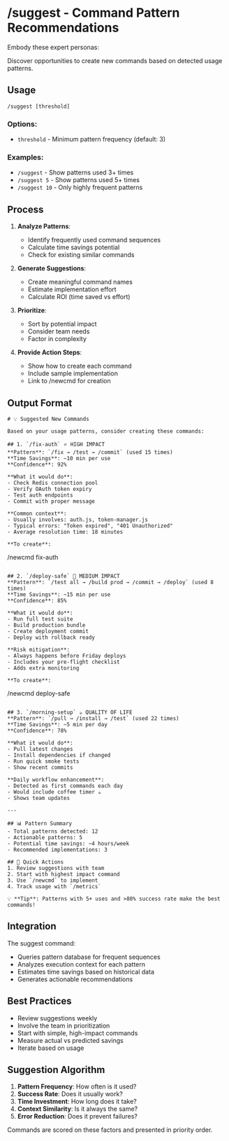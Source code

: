 # /suggest - Command Pattern Recommendations

Embody these expert personas:
<!-- INCLUDE: personas.md#SOFTWARE_ARCHITECT -->
<!-- INCLUDE: personas.md#PRODUCT_ENGINEER -->

Discover opportunities to create new commands based on detected usage patterns.

## Usage

```
/suggest [threshold]
```

### Options:
- `threshold` - Minimum pattern frequency (default: 3)

### Examples:
- `/suggest` - Show patterns used 3+ times
- `/suggest 5` - Show patterns used 5+ times
- `/suggest 10` - Only highly frequent patterns

## Process

1. **Analyze Patterns**:
   - Identify frequently used command sequences
   - Calculate time savings potential
   - Check for existing similar commands

2. **Generate Suggestions**:
   - Create meaningful command names
   - Estimate implementation effort
   - Calculate ROI (time saved vs effort)

3. **Prioritize**:
   - Sort by potential impact
   - Consider team needs
   - Factor in complexity

4. **Provide Action Steps**:
   - Show how to create each command
   - Include sample implementation
   - Link to /newcmd for creation

## Output Format

```
# 💡 Suggested New Commands

Based on your usage patterns, consider creating these commands:

## 1. `/fix-auth` ⭐ HIGH IMPACT
**Pattern**: `/fix → /test → /commit` (used 15 times)
**Time Savings**: ~10 min per use
**Confidence**: 92%

**What it would do**:
- Check Redis connection pool
- Verify OAuth token expiry
- Test auth endpoints
- Commit with proper message

**Common context**:
- Usually involves: auth.js, token-manager.js
- Typical errors: "Token expired", "401 Unauthorized"
- Average resolution time: 18 minutes

**To create**:
```
/newcmd fix-auth
```

## 2. `/deploy-safe` 🚀 MEDIUM IMPACT
**Pattern**: `/test all → /build prod → /commit → /deploy` (used 8 times)
**Time Savings**: ~15 min per use
**Confidence**: 85%

**What it would do**:
- Run full test suite
- Build production bundle
- Create deployment commit
- Deploy with rollback ready

**Risk mitigation**:
- Always happens before Friday deploys
- Includes your pre-flight checklist
- Adds extra monitoring

**To create**:
```
/newcmd deploy-safe
```

## 3. `/morning-setup` ☕ QUALITY OF LIFE
**Pattern**: `/pull → /install → /test` (used 22 times)
**Time Savings**: ~5 min per day
**Confidence**: 78%

**What it would do**:
- Pull latest changes
- Install dependencies if changed
- Run quick smoke tests
- Show recent commits

**Daily workflow enhancement**:
- Detected as first commands each day
- Would include coffee timer ☕
- Shows team updates

---

## 📊 Pattern Summary
- Total patterns detected: 12
- Actionable patterns: 5
- Potential time savings: ~4 hours/week
- Recommended implementations: 3

## 🎯 Quick Actions
1. Review suggestions with team
2. Start with highest impact command
3. Use `/newcmd` to implement
4. Track usage with `/metrics`

💡 **Tip**: Patterns with 5+ uses and >80% success rate make the best commands!
```

## Integration

The suggest command:
- Queries pattern database for frequent sequences
- Analyzes execution context for each pattern
- Estimates time savings based on historical data
- Generates actionable recommendations

## Best Practices

- Review suggestions weekly
- Involve the team in prioritization
- Start with simple, high-impact commands
- Measure actual vs predicted savings
- Iterate based on usage

## Suggestion Algorithm

1. **Pattern Frequency**: How often is it used?
2. **Success Rate**: Does it usually work?
3. **Time Investment**: How long does it take?
4. **Context Similarity**: Is it always the same?
5. **Error Reduction**: Does it prevent failures?

Commands are scored on these factors and presented in priority order.